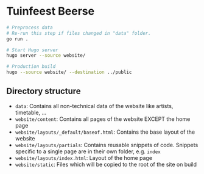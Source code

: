# Tuinfeest Beerse

```bash
# Preprocess data
# Re-run this step if files changed in "data" folder.
go run .

# Start Hugo server
hugo server --source website/

# Production build
hugo --source website/ --destination ../public
```

## Directory structure

- `data`: Contains all non-technical data of the website like artists, timetable, ...
- `website/content`: Contains all pages of the website EXCEPT the home page
- `website/layouts/_default/baseof.html`: Contains the base layout of the website
- `website/layouts/partials`: Contains reusable snippets of code. Snippets specific to a single page are in their own folder, e.g. `index`
- `website/layouts/index.html`: Layout of the home page
- `website/static`: Files which will be copied to the root of the site on build
